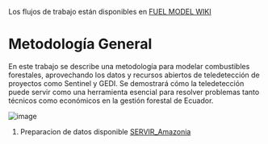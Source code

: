 Los flujos de trabajo están disponibles en [FUEL MODEL WIKI](https://github.com/LoreCaizaMorales/FUEL_MODEL/wiki)
# Metodología General 
En este trabajo se describe una metodología para modelar combustibles forestales, aprovechando los datos y recursos abiertos de teledetección de proyectos como Sentinel y GEDI. Se demostrará cómo la teledetección puede servir como una herramienta esencial para resolver problemas tanto técnicos como económicos en la gestión forestal de Ecuador.

![image](https://github.com/user-attachments/assets/2373fecf-c008-4847-a92a-23aa1c19416a)

1. Preparacion de datos disponible [SERVIR_Amazonia](https://github.com/SERVIR-Amazonia/imbabura/tree/master/1_generacion_imagenes)
